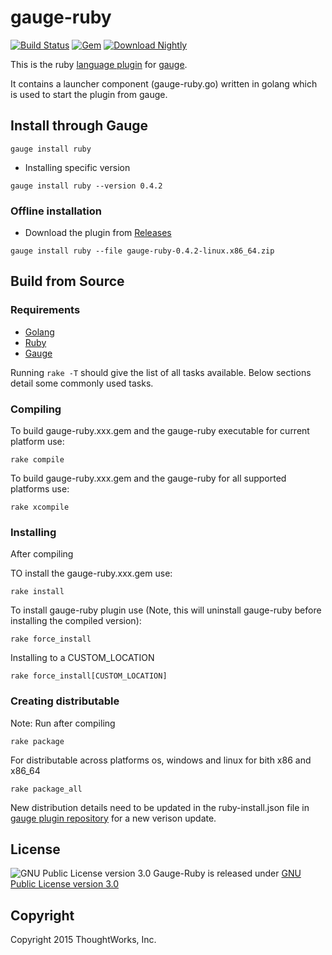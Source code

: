 # gauge-ruby

[![Build Status](https://travis-ci.org/getgauge/gauge-ruby.svg?branch=master)](https://travis-ci.org/getgauge/gauge-ruby)
[![Gem](https://img.shields.io/gem/v/gauge-ruby.svg)](https://rubygems.org/gems/gauge-ruby)
[![Download Nightly](https://api.bintray.com/packages/gauge/gauge-ruby/Nightly/images/download.svg) ](https://bintray.com/gauge/gauge-ruby/Nightly/_latestVersion)

This is the ruby [language plugin](http://getgauge.io/documentation/user/current/plugins/README.html) for [gauge](http://getgauge.io).

It contains a launcher component (gauge-ruby.go) written in golang which is used to start the plugin from gauge.

## Install through Gauge

````
gauge install ruby
````

* Installing specific version
```
gauge install ruby --version 0.4.2
```

### Offline installation

* Download the plugin from [Releases](https://github.com/getgauge/gauge-ruby/releases)
```
gauge install ruby --file gauge-ruby-0.4.2-linux.x86_64.zip
```

## Build from Source

### Requirements
* [Golang](http://golang.org/)
* [Ruby](https://www.ruby-lang.org/en/)
* [Gauge](http://getgauge.io)


Running `rake -T` should give the list of all tasks available. Below sections detail some commonly used tasks.

### Compiling

To build gauge-ruby.xxx.gem and the gauge-ruby executable for current platform use:

````
rake compile
````

To build gauge-ruby.xxx.gem and the gauge-ruby for all supported platforms use:

````
rake xcompile
````

### Installing

After compiling

TO install the gauge-ruby.xxx.gem use:

````
rake install
````

To install gauge-ruby plugin use (Note, this will uninstall gauge-ruby before installing the compiled version):

```
rake force_install
```

Installing to a CUSTOM_LOCATION

````
rake force_install[CUSTOM_LOCATION]
````

### Creating distributable


Note: Run after compiling

````
rake package
````

For distributable across platforms os, windows and linux for bith x86 and x86_64

````
rake package_all
````

New distribution details need to be updated in the ruby-install.json file in  [gauge plugin repository](https://github.com/getgauge/gauge-repository) for a new verison update.

## License

![GNU Public License version 3.0](http://www.gnu.org/graphics/gplv3-127x51.png)
Gauge-Ruby is released under [GNU Public License version 3.0](http://www.gnu.org/licenses/gpl-3.0.txt)

## Copyright

Copyright 2015 ThoughtWorks, Inc.

